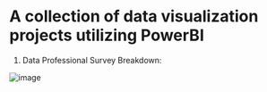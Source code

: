 # A collection of data visualization projects utilizing PowerBI

1. Data Professional Survey Breakdown:

![image](https://github.com/user-attachments/assets/72d7b9d4-f915-4bcc-afb6-0b9645ad83ac)
